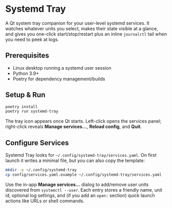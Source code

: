 # Systemd Tray

A Qt system tray companion for your user-level systemd services. It watches whatever units you select, makes their state visible at a glance, and gives you one-click start/stop/restart plus an inline `journalctl` tail when you need to peek at logs.

## Prerequisites
- Linux desktop running a systemd user session
- Python 3.9+
- Poetry for dependency management/builds

## Setup & Run
```bash
poetry install
poetry run systemd-tray
```

The tray icon appears once Qt starts. Left-click opens the services panel; right-click reveals **Manage services…**, **Reload config**, and **Quit**.

## Configure Services
Systemd Tray looks for `~/.config/systemd-tray/services.yaml`. On first launch it writes a minimal file, but you can also copy the template:

```bash
mkdir -p ~/.config/systemd-tray
cp config/services.yaml.example ~/.config/systemd-tray/services.yaml
```

Use the in-app **Manage services…** dialog to add/remove user units discovered from `systemctl --user`. Each entry stores a friendly name, unit id, optional log settings, and (if you add an `open:` section) quick launch actions like URLs or shell commands.
